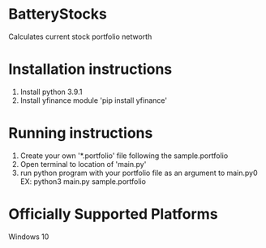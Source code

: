 # BatteryStocks

Calculates current stock portfolio networth

# Installation instructions

1) Install python 3.9.1
2) Install yfinance module 'pip install yfinance'

# Running instructions

1) Create your own '*.portfolio' file following the sample.portfolio
2) Open terminal to location of 'main.py'
3) run python program with your portfolio file as an argument to main.py0
    EX: python3 main.py sample.portfolio

# Officially Supported Platforms

Windows 10